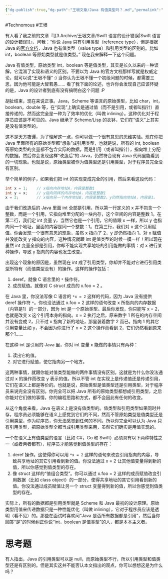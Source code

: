 ```yaml
---
{"dg-publish":true,"dg-path":"王垠文章/Java 有值类型吗？.md","permalink":"/王垠文章/Java 有值类型吗？/","created":"2023-08-29T16:11:44.000+08:00","updated":"2023-12-12T14:38:35.630+08:00"}
---
```


#Technomous #王垠 

有人看了我之前的文章『[[3.Archive/王垠文章/Swift 语言的设计错误\|Swift 语言的设计错误]]』，问我：“你说 Java 只有引用类型（reference type），但是根据 Java 的[官方文档](https://docs.oracle.com/javase/tutorial/java/nutsandbolts/datatypes.html)，Java 也有值类型（value type）和引用类型的区别的。比如 int，boolean 等原始类型就是值类型。” 现在我来解释一下这个问题。

Java 有值类型，原始类型 int，boolean 等是值类型，其实是长久以来的一种误解，它混淆了实现和语义的区别。不要以为 Java 的官方文档那样写就是权威定论，就可以说“王垠不懂” :) 当你认为王垠不懂一个初级问题的时候，都需要三思，因为他可能是大智若愚…… 看了我下面的论述，也许你会发现自己应该怀疑的是，Java 的设计者到底有没有搞明白这个问题 :P

胡扯结束，现在来说正事。Java，Scheme 等语言的原始类型，比如 char，int，boolean，double 等，在“实现”上确实是通过值（而不是引用，或者叫指针）直接传递的，然而这完全是一种为了效率的优化（叫做 inlining）。这种优化对于程序员应该是不可见的。Java 继承了 Scheme/Lisp 的衣钵，它们在“语义”上其实是没有值类型的。

这不是天方夜谭，为了理解这一点，你可以做一个很有意思的思维实验。现在你把 Java 里面所有的原始类型都“想象”成引用类型，也就是说，所有的 int, boolean 等原始类型的变量都不包含实际的数据，而是引用（或者叫指针），指向堆上分配的数据。然后你会发现这样“改造后”的 Java，仍然符合现有 Java 代码里能看到的一切现象。也就是说，原始类型被作为值类型还是引用类型，对于程序员完全没有区别。

举个简单的例子，如果我们把 int 的实现变成完全的引用，然后来看这段代码：

``` java
int x = 1;    // x指向内存地址A，内容是整数1
int y = x;    // y指向同样的内存地址A，内容是整数1
x = 2;        // x指向另一个内存地址B，内容是整数2。y仍然指向地址A，内容是1。
```

由于我们改造后的 Java 里面 int 全部是引用，所以第一行定义的 x 并不包含一个整数，而是一个引用，它指向堆里分配的一块内存，这个空间的内容是整数 1。在第二行，我们定 int 变量 y，当然它也是一个引用，它的值跟 x 一样，所以 y 也指向同一个地址，里面的内容是同一个整数：1。在第三行，我们对 x 这个引用赋值。你会发现一个很有意思的现象，虽然 x 指向了 2，y 却仍然指向 1。对 x 赋值并没能改变 y 指向的内容，这种情况就跟 int 是值类型的时候一模一样！所以现在虽然 int 变量全部是引用，你却不能实现共享地址的引用能做的事情：对 x 进行某种操作，导致 y 指向的内容也发生改变。

出现这个现象的原因是，虽然现在 int 成了引用类型，你却并不能对它进行引用类型所特有（而值类型没有）的操作。这样的操作包括：

1. deref。就像 C 语言里的 `*` 操作符。
2. 成员赋值。就像对 C struct 成员的 x.foo = 2 。

在 Java 里，你没法写像 C 语言的 `*x = 2` 这样的代码，因为 Java 没有提供 deref 操作符 `*`。你也没法通过 x.foo = 2 这样的语句改变 x 所指向的内存数据（内容是1）的一部分，因为 int 是一个原始类型。最后你发现，你只能写 x = 2，也就是改变 x 这个引用本身的指向。x = 2 执行之后，原来数字 1 所在的内存空间并没有变成 2，只不过 x 指向了新的地址，那里装着数字 2 而已。指向 1 的其它引用变量比如 y，不会因为你进行了 x = 2 这个操作而看到 2，它们仍然看到原来那个1……

在这种 int 是引用的 Java 里，你对 int 变量 x 能做的事情只有两种：

1. 读出它的值。
2. 对它进行赋值，使它指向另一个地方。

这两种事情，就跟你能对值类型能做的两件事情没有区别。这就是为什么你没法通过对 x 的操作而改变 y 表示的值。所以不管 int 在实现上是传递值还是传递引用，它们在语义上都是等价的。也就是说，原始类型是值类型还是引用类型，对于程序员来说完全没有区别。你完全可以把 Java 所有的原始类型都想成引用类型，之后你能对它们做的事情，你的编程思路和方式，都不会因此有任何的改变。

从这个角度来看，Java 在语义上是没有值类型的。值类型和引用类型如果同时并存，程序员必须能够在语义上感觉到它们的不同，然而不管原始类型是值类型还是引用类型，作为程序员，你无法感觉到任何的不同。所以你完全可以认为 Java 只有引用类型，把原始类型全都当成引用类型来用，虽然它们确实是用值实现的。

一个在语义上有值类型的语言（比如 C#，Go 和 Swift）必须具有以下两种特性之一（或者两者都有），程序员才能感觉到值类型的存在：

1. deref 操作。这使得你可以用 `*x = 2` 这样的语句来改变引用指向的内容，导致共享地址的其它引用看到新的值。你没法通过 x = 2 让其他值变量得到新的值，所以你感觉到值类型的存在。
2. 像 struct 这样的“值组合类型”。你可以通过 x.foo = 2 这样的成员赋值改变引用数据（比如 class object）的一部分，使得共享地址的其它引用看到新的值。你没法通过成员赋值让另一个 struct 变量得到新的值，所以你感觉到值类型的存在。

实际上，所有的数据都是引用类型就是 Scheme 和 Java 最初的设计原理。原始类型用值来传递数据只是一种性能优化（叫做 inlining），它对于程序员应该是透明（看不见）的。那些在面试时喜欢问“Java 是否所有数据都是引用”，然后当你回答“是”的时候纠正你说“int，boolean 是值类型”的人，都是本本主义者。

# 思考题

有人指出，Java 的引用类型可以是 null，而原始类型不行，所以引用类型和值类型还是有区别的。但是其实这并不能否认本文指出的观点，你可以想想这是为什么吗？